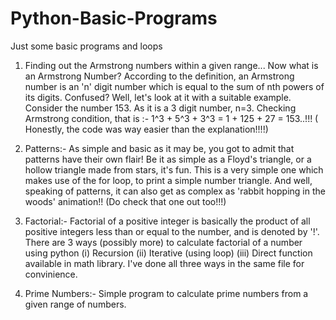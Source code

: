 # Python-Basic-Programs
Just some basic programs and loops


1) Finding out the Armstrong numbers within a given range...
Now what is an Armstrong Number? 
According to the definition, an Armstrong number is an 'n' digit number which is equal to the sum of nth powers of its digits.
Confused? Well, let's look at it with a suitable example.
Consider the number 153. As it is a 3 digit number, n=3.
Checking Armstrong condition, that is :-
1^3 + 5^3 + 3^3
= 1 + 125 + 27
= 153..!!!
( Honestly, the code was way easier than the explanation!!!!)


2) Patterns:-
As simple and basic as it may be, you got to admit that patterns have their own flair!
Be it as simple as a Floyd's triangle, or a hollow triangle made from stars, it's fun. This is a very simple one which makes use of the for loop, to print a simple number triangle.
And well, speaking of patterns, it can also get as complex as 'rabbit hopping in the woods' animation!! (Do check that one out too!!!)


3) Factorial:-
Factorial of a positive integer is basically the product of all positive integers less than or equal to the number, and is denoted by '!'.
There are 3 ways (possibly more) to calculate factorial of a number using python
(i) Recursion 
(ii) Iterative (using loop)
(iii) Direct function available in math library.
I've done all three ways in the same file for convinience.


4) Prime Numbers:-
Simple program to calculate prime numbers from a given range of numbers.

